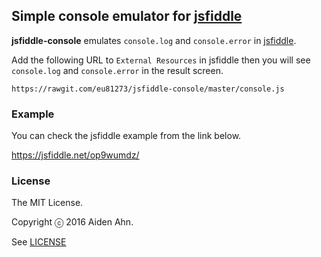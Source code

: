 ## Simple console emulator for [jsfiddle](https://jsfiddle.net/)

**jsfiddle-console** emulates `console.log` and `console.error` in [jsfiddle](https://jsfiddle.net/).

Add the following URL to `External Resources` in jsfiddle then you will see `console.log` and `console.error` in the result screen.

```
https://rawgit.com/eu81273/jsfiddle-console/master/console.js
```

### Example
You can check the jsfiddle example from the link below.

https://jsfiddle.net/op9wumdz/


### License

The MIT License.

Copyright ⓒ 2016 Aiden Ahn.

See [LICENSE](https://github.com/eu81273/jsfiddle-console/blob/master/LICENSE.md)
